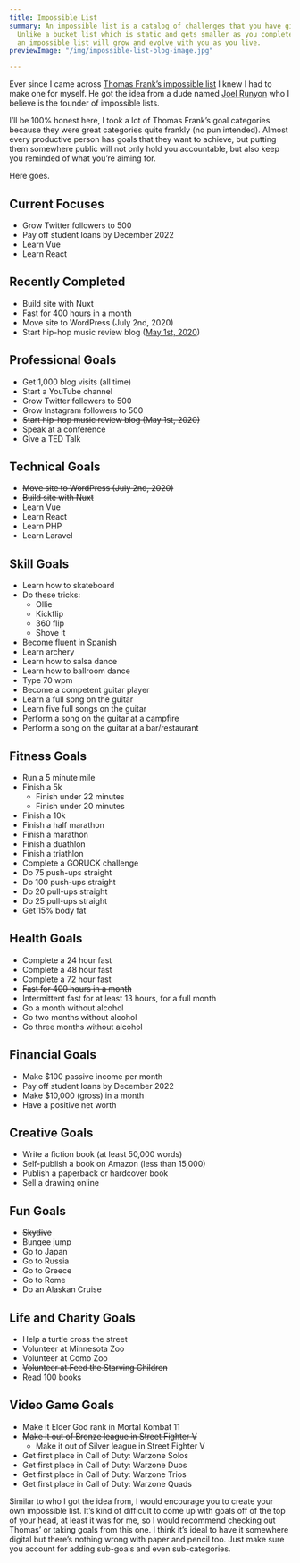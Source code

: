 ```yaml
---
title: Impossible List
summary: An impossible list is a catalog of challenges that you have given yourself.
  Unlike a bucket list which is static and gets smaller as you complete the items,
  an impossible list will grow and evolve with you as you live.
previewImage: "/img/impossible-list-blog-image.jpg"

---
```

Ever since I came across <a href="https://www.google.com" target="_blank" rel="noopener noreferrer">Thomas Frank’s impossible list</a> I knew I had to make one for myself. He got the idea from a dude named <a href="https://impossiblehq.com/impossible-list/" target="_blank" rel="noopener noreferrer">Joel Runyon</a> who I believe is the founder of impossible lists.

I’ll be 100% honest here, I took a lot of Thomas Frank’s goal categories because they were great categories quite frankly (no pun intended). Almost every productive person has goals that they want to achieve, but putting them somewhere public will not only hold you accountable, but also keep you reminded of what you’re aiming for.

Here goes.

## Current Focuses

* Grow Twitter followers to 500
* Pay off student loans by December 2022
* Learn Vue
* Learn React

## Recently Completed

* Build site with Nuxt
* Fast for 400 hours in a month
* Move site to WordPress (July 2nd, 2020)
* Start hip-hop music review blog ([May 1st, 2020](https://hiphopseason.com/))

## Professional Goals

* Get 1,000 blog visits (all time)
* Start a YouTube channel
* Grow Twitter followers to 500
* Grow Instagram followers to 500
* ~~Start hip-hop music review blog (May 1st, 2020)~~
* Speak at a conference
* Give a TED Talk

## Technical Goals

* ~~Move site to WordPress (July 2nd, 2020)~~
* ~~Build site with Nuxt~~
* Learn Vue
* Learn React
* Learn PHP
* Learn Laravel

## Skill Goals

* Learn how to skateboard
* Do these tricks:
  * Ollie
  * Kickflip
  * 360 flip
  * Shove it
* Become fluent in Spanish
* Learn archery
* Learn how to salsa dance
* Learn how to ballroom dance
* Type 70 wpm
* Become a competent guitar player
* Learn a full song on the guitar
* Learn five full songs on the guitar
* Perform a song on the guitar at a campfire
* Perform a song on the guitar at a bar/restaurant

## Fitness Goals

* Run a 5 minute mile
* Finish a 5k
  * Finish under 22 minutes
  * Finish under 20 minutes
* Finish a 10k
* Finish a half marathon
* Finish a marathon
* Finish a duathlon
* Finish a triathlon
* Complete a GORUCK challenge
* Do 75 push-ups straight
* Do 100 push-ups straight
* Do 20 pull-ups straight
* Do 25 pull-ups straight
* Get 15% body fat

## Health Goals

* Complete a 24 hour fast
* Complete a 48 hour fast
* Complete a 72 hour fast
* ~~Fast for 400 hours in a month~~
* Intermittent fast for at least 13 hours, for a full month
* Go a month without alcohol
* Go two months without alcohol
* Go three months without alcohol

## Financial Goals

* Make $100 passive income per month
* Pay off student loans by December 2022
* Make $10,000 (gross) in a month
* Have a positive net worth

## Creative Goals

* Write a fiction book (at least 50,000 words)
* Self-publish a book on Amazon (less than 15,000)
* Publish a paperback or hardcover book
* Sell a drawing online

## Fun Goals

* ~~Skydive~~
* Bungee jump
* Go to Japan
* Go to Russia
* Go to Greece
* Go to Rome
* Do an Alaskan Cruise

## Life and Charity Goals

* Help a turtle cross the street
* Volunteer at Minnesota Zoo
* Volunteer at Como Zoo
* ~~Volunteer at Feed the Starving Children~~
* Read 100 books

## Video Game Goals

* Make it Elder God rank in Mortal Kombat 11
* ~~Make it out of Bronze league in Street Fighter V~~
  * Make it out of Silver league in Street Fighter V
* Get first place in Call of Duty: Warzone Solos
* Get first place in Call of Duty: Warzone Duos
* Get first place in Call of Duty: Warzone Trios
* Get first place in Call of Duty: Warzone Quads

Similar to who I got the idea from, I would encourage you to create your own impossible list. It’s kind of difficult to come up with goals off of the top of your head, at least it was for me, so I would recommend checking out Thomas’ or taking goals from this one. I think it’s ideal to have it somewhere digital but there’s nothing wrong with paper and pencil too. Just make sure you account for adding sub-goals and even sub-categories.